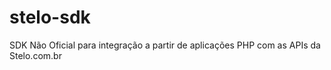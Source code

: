# stelo-sdk

SDK Não Oficial para integração a partir de aplicações PHP com as APIs da Stelo.com.br
